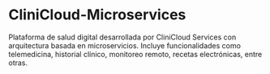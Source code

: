 # CliniCloud-Microservices
Plataforma de salud digital desarrollada por CliniCloud Services con arquitectura basada en microservicios. Incluye funcionalidades como telemedicina, historial clínico, monitoreo remoto, recetas electrónicas, entre otras.
